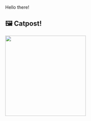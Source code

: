 Hello there!



## 🖼️ Catpost!

<sub>
    <img src="https://cdn2.thecatapi.com/images/8RtPIXt0f.jpg" height="256">
</sub>

